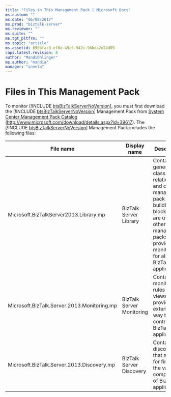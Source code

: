 ```yaml
---
title: "Files in This Management Pack | Microsoft Docs"
ms.custom: ""
ms.date: "06/08/2017"
ms.prod: "biztalk-server"
ms.reviewer: ""
ms.suite: ""
ms.tgt_pltfrm: ""
ms.topic: "article"
ms.assetid: 690bfac3-ef0a-49c9-942c-96bda2e24d09
caps.latest.revision: 8
author: "MandiOhlinger"
ms.author: "mandia"
manager: "anneta"
---
```

# Files in This Management Pack
To monitor [!INCLUDE [btsBizTalkServerNoVersion](../includes/btsbiztalkservernoversion-md.md)], you must first download the [!INCLUDE [btsBizTalkServerNoVersion](../includes/btsbiztalkservernoversion-md.md)] Management Pack from [System Center Management Pack Catalog](http://www.microsoft.com/download/details.aspx?id=39617) (<http://www.microsoft.com/download/details.aspx?id=39617>). The [!INCLUDE [btsBizTalkServerNoVersion](../includes/btsbiztalkservernoversion-md.md)] Management Pack includes the following files:  


|                  File name                  |       Display name        |                                                                                  Description                                                                                  |
|---------------------------------------------|---------------------------|-------------------------------------------------------------------------------------------------------------------------------------------------------------------------------|
|   Microsoft.BizTalkServer2013.Library.mp    |  BizTalk Server Library   | Contains generic classes, relationships and other management pack building blocks that are used by other management packs to provide monitoring for all BizTalk applications. |
| Microsoft.BizTalk.Server.2013.Monitoring.mp | BizTalk Server Monitoring |                                    Contains monitors, rules and views that provide an extensible way to control all BizTalk applications.                                     |
| Microsoft.BizTalk.Server.2013.Discovery.mp  | BizTalk Server Discovery  |                                        Contains discoveries that are used for finding the various components of BizTalk applications.                                         |

